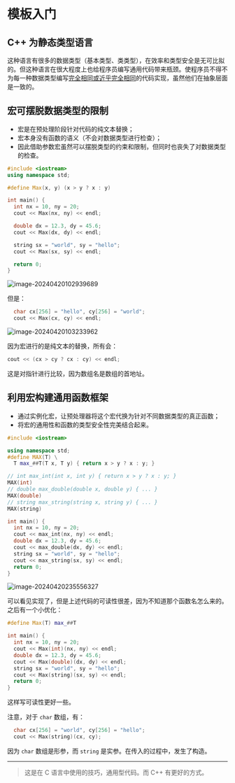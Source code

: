 # 模板入门

## C++ 为静态类型语言

这种语言有很多的数据类型（基本类型、类类型），在效率和类型安全是无可比拟的。但这种语言在很大程度上也给程序员编写通用代码带来瓶颈。使程序员不得不为每一种数据类型编写<u>完全相同或近乎完全相同</u>的代码实现，虽然他们在抽象层面是一致的。

## 宏可摆脱数据类型的限制

- 宏是在预处理阶段针对代码的纯文本替换；
- 宏本身没有函数的语义（不会对数据类型进行检查）；
- 因此借助参数宏虽然可以摆脱类型的约束和限制，但同时也丧失了对数据类型的检查。

```cpp
#include <iostream>
using namespace std;

#define Max(x, y) (x > y ? x : y)

int main() {
  int nx = 10, ny = 20;
  cout << Max(nx, ny) << endl;

  double dx = 12.3, dy = 45.6;
  cout << Max(dx, dy) << endl;

  string sx = "world", sy = "hello";
  cout << Max(sx, sy) << endl;

  return 0;
}
```

![image-20240420102939689](https://leafalice-image.oss-cn-hangzhou.aliyuncs.com/img/2024-04-20%2F065fb99c46bcd8f14284a4b1a2a99765--a66b--image-20240420102939689.png)

但是：

```cpp
  char cx[256] = "hello", cy[256] = "world";
  cout << Max(cx, cy) << endl;
```

![image-20240420103233962](https://leafalice-image.oss-cn-hangzhou.aliyuncs.com/img/2024-04-20%2F0b6eb5c78dcb048790da9a69c77d8cd8--14e7--image-20240420103233962.png)

因为宏进行的是纯文本的替换，所有会：

```cpp
cout << (cx > cy ? cx : cy) << endl;
```

这是对指针进行比较，因为数组名是数组的首地址。

## 利用宏构建通用函数框架

- 通过实例化宏，让预处理器将这个宏代换为针对不同数据类型的真正函数；
- 将宏的通用性和函数的类型安全性完美结合起来。

```cpp
#include <iostream>

using namespace std;
#define MAX(T) \
  T max_##T(T x, T y) { return x > y ? x : y; }

// int max_int(int x, int y) { return x > y ? x : y; }
MAX(int)
// double max_double(double x, double y) { ... }
MAX(double)
// string max_string(string x, string y) { ... }
MAX(string)

int main() {
  int nx = 10, ny = 20;
  cout << max_int(nx, ny) << endl;
  double dx = 12.3, dy = 45.6;
  cout << max_double(dx, dy) << endl;
  string sx = "world", sy = "hello";
  cout << max_string(sx, sy) << endl;
  return 0;
}
```

![image-20240420235556327](https://leafalice-image.oss-cn-hangzhou.aliyuncs.com/img/image-20240420235556327.png)

可以看见实现了，但是上述代码的可读性很差，因为不知道那个函数名怎么来的。之后有一个小优化：

```cpp
#define Max(T) max_##T

int main() {
  int nx = 10, ny = 20;
  cout << Max(int)(nx, ny) << endl;
  double dx = 12.3, dy = 45.6;
  cout << Max(double)(dx, dy) << endl;
  string sx = "world", sy = "hello";
  cout << Max(string)(sx, sy) << endl;
  return 0;
}
```

这样写可读性更好一些。

注意，对于 `char` 数组，有：

```cpp
  char cx[256] = "world", cy[256] = "hello";
  cout << Max(string)(cx, cy);
```

因为 `char` 数组是形参，而 `string` 是实参。在传入的过程中，发生了构造。

---

> 这是在 C 语言中使用的技巧，通用型代码。而 C++ 有更好的方式。
